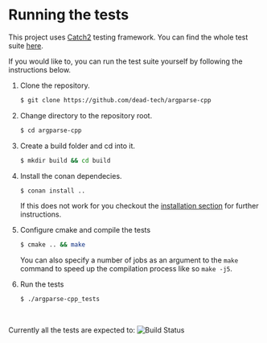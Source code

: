 # Running the tests

This project uses [Catch2](https://github.com/catchorg/Catch2) testing framework.
You can find the whole test suite [here](https://github.com/dead-tech/argparse-cpp/tree/main/tests).

If you would like to, you can run the test suite yourself by following the instructions below.

1. Clone the repository.

    ```bash
    $ git clone https://github.com/dead-tech/argparse-cpp
    ```

2. Change directory to the repository root.

    ```bash
    $ cd argparse-cpp
    ```

3. Create a build folder and cd into it.

    ```bash
    $ mkdir build && cd build
    ```

4. Install the conan dependecies.

    ```bash
    $ conan install ..
    ```

    If this does not work for you checkout the [installation section](installation.md) for further instructions.

5. Configure cmake and compile the tests

    ```bash
    $ cmake .. && make
    ```

    You can also specify a number of jobs as an argument to the `make` command to speed up the compilation process like so `make -j5`.

6. Run the tests

    ```bash
    $ ./argparse-cpp_tests
    ```

<br>

Currently all the tests are expected to: ![Build Status](https://github.com/dead-tech/argparse-cpp/actions/workflows/linux.yml/badge.svg)

